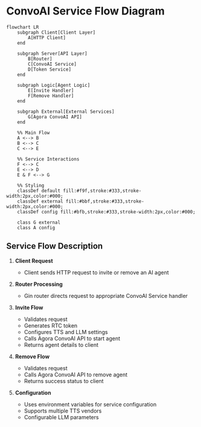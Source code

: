# ConvoAI Service Flow Diagram

```mermaid
flowchart LR
    subgraph Client[Client Layer]
        A[HTTP Client]
    end

    subgraph Server[API Layer]
        B[Router]
        C[ConvoAI Service]
        D[Token Service]
    end

    subgraph Logic[Agent Logic]
        E[Invite Handler]
        F[Remove Handler]
    end

    subgraph External[External Services]
        G[Agora ConvoAI API]
    end

    %% Main Flow
    A <--> B
    B <--> C
    C <--> E

    %% Service Interactions
    F <--> C
    E <--> D
    E & F <--> G

    %% Styling
    classDef default fill:#f9f,stroke:#333,stroke-width:2px,color:#000;
    classDef external fill:#bbf,stroke:#333,stroke-width:2px,color:#000;
    classDef config fill:#bfb,stroke:#333,stroke-width:2px,color:#000;

    class G external
    class A config
```

## Service Flow Description

1. **Client Request**

   - Client sends HTTP request to invite or remove an AI agent

2. **Router Processing**

   - Gin router directs request to appropriate ConvoAI Service handler

3. **Invite Flow**

   - Validates request
   - Generates RTC token
   - Configures TTS and LLM settings
   - Calls Agora ConvoAI API to start agent
   - Returns agent details to client

4. **Remove Flow**

   - Validates request
   - Calls Agora ConvoAI API to remove agent
   - Returns success status to client

5. **Configuration**
   - Uses environment variables for service configuration
   - Supports multiple TTS vendors
   - Configurable LLM parameters
